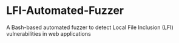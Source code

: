 # LFI-Automated-Fuzzer
A Bash-based automated fuzzer to detect Local File Inclusion (LFI) vulnerabilities in web applications
